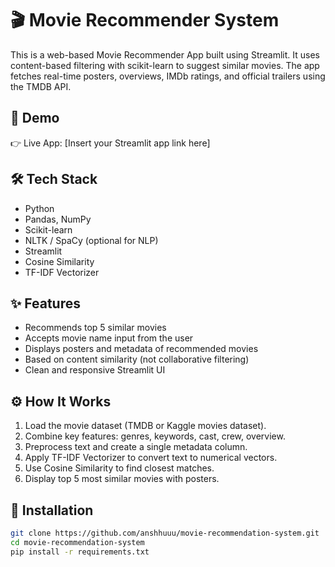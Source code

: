 # 🎬 Movie Recommender System

This is a web-based Movie Recommender App built using Streamlit. It uses content-based filtering with scikit-learn to suggest similar movies. The app fetches real-time posters, overviews, IMDb ratings, and official trailers using the TMDB API.

## 🎥 Demo

👉 Live App: [Insert your Streamlit app link here] 

## 🛠️ Tech Stack

- Python
- Pandas, NumPy
- Scikit-learn
- NLTK / SpaCy (optional for NLP)
- Streamlit
- Cosine Similarity
- TF-IDF Vectorizer

## ✨ Features

- Recommends top 5 similar movies
- Accepts movie name input from the user
- Displays posters and metadata of recommended movies
- Based on content similarity (not collaborative filtering)
- Clean and responsive Streamlit UI

## ⚙️ How It Works

1. Load the movie dataset (TMDB or Kaggle movies dataset).
2. Combine key features: genres, keywords, cast, crew, overview.
3. Preprocess text and create a single metadata column.
4. Apply TF-IDF Vectorizer to convert text to numerical vectors.
5. Use Cosine Similarity to find closest matches.
6. Display top 5 most similar movies with posters.

## 🧩 Installation

```bash
git clone https://github.com/anshhuuu/movie-recommendation-system.git
cd movie-recommendation-system
pip install -r requirements.txt
